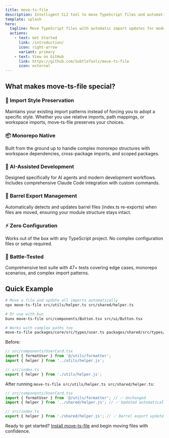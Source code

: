 ```yaml
---
title: move-ts-file
description: Intelligent CLI tool to move TypeScript files and automatically update all import paths throughout your project
template: splash
hero:
  tagline: Move TypeScript files with automatic import updates for modern development workflows
  actions:
    - text: Get Started
      link: /introduction/
      icon: right-arrow
      variant: primary
    - text: View on GitHub
      link: https://github.com/SubtleTools/move-ts-file
      icon: external
---
```


## What makes move-ts-file special?

### 🎯 Import Style Preservation
Maintains your existing import patterns instead of forcing you to adopt a specific style. Whether you use relative imports, path mappings, or workspace imports, move-ts-file preserves your choices.

### 📦 Monorepo Native
Built from the ground up to handle complex monorepo structures with workspace dependencies, cross-package imports, and scoped packages.

### 🤖 AI-Assisted Development
Designed specifically for AI agents and modern development workflows. Includes comprehensive Claude Code integration with custom commands.

### 🔄 Barrel Export Management
Automatically detects and updates barrel files (index.ts re-exports) when files are moved, ensuring your module structure stays intact.

### ⚡ Zero Configuration
Works out of the box with any TypeScript project. No complex configuration files or setup required.

### 🧪 Battle-Tested
Comprehensive test suite with 47+ tests covering edge cases, monorepo scenarios, and complex import patterns.

## Quick Example

```bash
# Move a file and update all imports automatically
npx move-ts-file src/utils/helper.ts src/shared/helper.ts

# Or use with bun
bunx move-ts-file src/components/Button.tsx src/ui/Button.tsx

# Works with complex paths too
move-ts-file packages/core/src/types/user.ts packages/shared/src/types/user.ts
```

Before:

```typescript
// src/components/UserCard.tsx
import { formatUser } from '@/utils/formatter';
import { helper } from '../utils/helper.js';

// src/index.ts
export { helper } from './utils/helper.js';
```

After running `move-ts-file src/utils/helper.ts src/shared/helper.ts`:

```typescript
// src/components/UserCard.tsx
import { formatUser } from '@/utils/formatter'; // ✅ Unchanged
import { helper } from '../shared/helper.js'; // ✅ Updated automatically

// src/index.ts
export { helper } from './shared/helper.js'; // ✅ Barrel export updated
```

Ready to get started? [Install move-ts-file](/installation/) and begin moving files with confidence.
